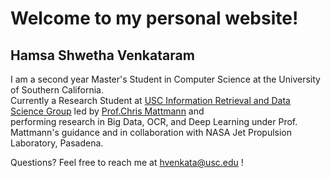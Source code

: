 # Welcome to my personal website!

## Hamsa Shwetha Venkataram
I am a second year Master's Student in Computer Science at the University of Southern California. \
Currently a Research Student at [USC Information Retrieval and Data Science Group](https://irds.usc.edu) led by [Prof.Chris Mattmann](http://sunset.usc.edu/~mattmann/) and \
performing research in Big Data, OCR, and Deep Learning under Prof. Mattmann's guidance and in collaboration with NASA Jet Propulsion Laboratory, Pasadena.

Questions? Feel free to reach me at <hvenkata@usc.edu> !
